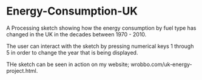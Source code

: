 # Energy-Consumption-UK
A Processing sketch showing how the energy consumption by fuel type has changed in the UK in the decades between 1970 - 2010.

The user can interact with the sketch by pressing numerical keys 1 through 5 in order to change the year that is being displayed.

THe sketch can be seen in action on my website; wrobbo.com/uk-energy-project.html.
